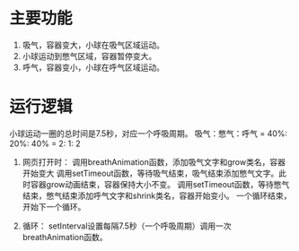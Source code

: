 # 主要功能
1. 吸气，容器变大，小球在吸气区域运动。
2. 小球运动到憋气区域，容器暂停变大。
3. 呼气，容器变小，小球在呼气区域运动。

# 运行逻辑
小球运动一圈的总时间是7.5秒，对应一个呼吸周期。
吸气：憋气：呼气 = 40%: 20%: 40% = 2: 1: 2

1. 网页打开时：
调用breathAnimation函数，添加吸气文字和grow类名，容器开始变大
  调用setTimeout函数，等待吸气结束，吸气结束添加憋气文字。此时容器grow动画结束，容器保持大小不变。
    调用setTimeout函数，等待憋气结束，憋气结束添加呼气文字和shrink类名，容器开始变小。
    一个循环结束，开始下一个循环。

2. 循环：
setInterval设置每隔7.5秒（一个呼吸周期）调用一次breathAnimation函数。